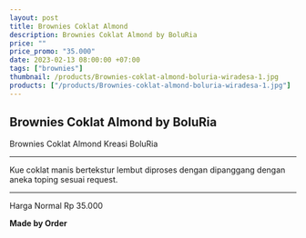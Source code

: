 ```yaml
---
layout: post
title: Brownies Coklat Almond
description: Brownies Coklat Almond by BoluRia
price: ""
price_promo: "35.000"
date: 2023-02-13 08:00:00 +07:00
tags: ["brownies"]
thumbnail: /products/Brownies-coklat-almond-boluria-wiradesa-1.jpg
products: ["/products/Brownies-coklat-almond-boluria-wiradesa-1.jpg"]
---
```


## Brownies Coklat Almond by BoluRia ##

Brownies Coklat Almond Kreasi BoluRia

---

Kue coklat manis bertekstur lembut diproses dengan dipanggang dengan aneka toping sesuai request.

---

Harga Normal Rp 35.000

**Made by Order**
